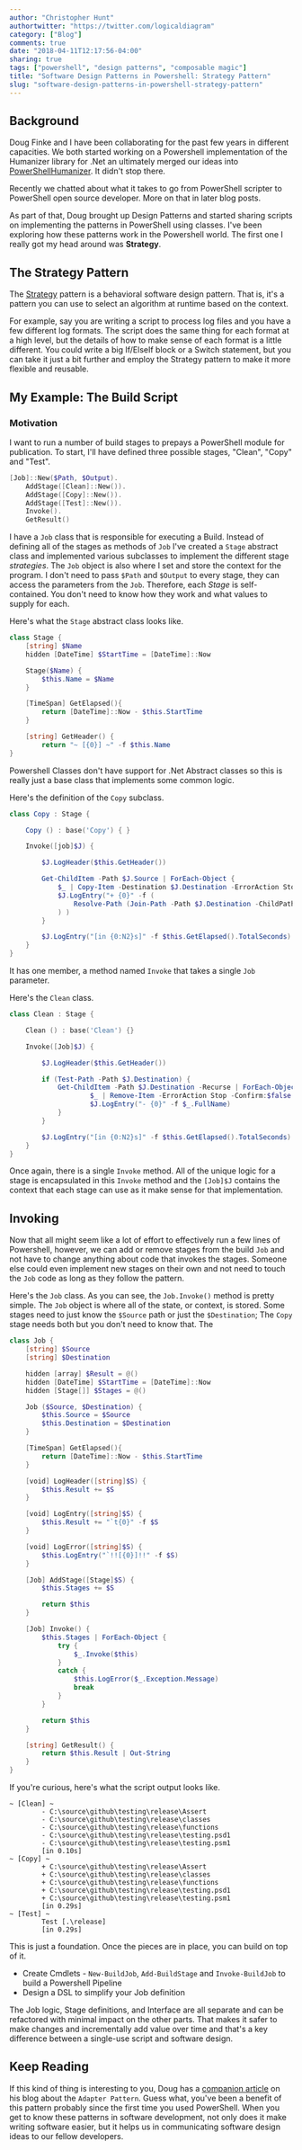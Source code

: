 ```yaml
---
author: "Christopher Hunt"
authortwitter: "https://twitter.com/logicaldiagram"
category: ["Blog"]
comments: true
date: "2018-04-11T12:17:56-04:00"
sharing: true
tags: ["powershell", "design patterns", "composable magic"]
title: "Software Design Patterns in Powershell: Strategy Pattern"
slug: "software-design-patterns-in-powershell-strategy-pattern"
---
```


## Background

Doug Finke and I have been collaborating for the past few years in different capacities. We both started working on a Powershell implementation of the Humanizer library for .Net an ultimately merged our ideas into [PowerShellHumanizer](https://github.com/dfinke/powershellhumanizer). It didn't stop there.

Recently we chatted about what it takes to go from PowerShell scripter to PowerShell open source developer. More on that in later blog posts.

As part of that, Doug brought up Design Patterns and started sharing scripts on implementing the patterns in PowerShell using classes. I've been exploring how these patterns work in the Powershell world. The first one I really got my head around was **Strategy**.

## The Strategy Pattern

The [Strategy](https://en.wikipedia.org/wiki/Strategy_pattern) pattern is a behavioral software design pattern. That is, it's a pattern you can use to select an algorithm at runtime based on the context.

For example, say you are writing a script to process log files and you have a few different log formats. The script does the same thing for each format at a high level, but the details of how to make sense of each format is a little different. You could write a big If/ElseIf block or a Switch statement, but you can take it just a bit further and employ the Strategy pattern to make it more flexible and reusable.

## My Example: The Build Script

### Motivation

I want to run a number of build stages to prepays a PowerShell module for publication. To start, I'll have defined three possible stages, "Clean", "Copy" and "Test".

```powershell
[Job]::New($Path, $Output).
    AddStage([Clean]::New()).
    AddStage([Copy]::New()).
    AddStage([Test]::New()).
    Invoke().
    GetResult()
```

I have a `Job` class that is responsible for executing a Build. Instead of defining all of the stages as methods of `Job` I've created a `Stage` abstract class and implemented various subclasses to implement the different stage _strategies_. The `Job` object is also where I set and store the context for the program. I don't need to pass `$Path` and `$Output` to every stage, they can access the parameters from the `Job`. Therefore, each _Stage_ is self-contained. You don't need to know how they work and what values to supply for each.

Here's what the `Stage` abstract class looks like.

```powershell
class Stage {
    [string] $Name
    hidden [DateTime] $StartTime = [DateTime]::Now

    Stage($Name) {
        $this.Name = $Name
    }

    [TimeSpan] GetElapsed(){
        return [DateTime]::Now - $this.StartTime
    }

    [string] GetHeader() {
        return "~ [{0}] ~" -f $this.Name
}
```

Powershell Classes don't have support for .Net Abstract classes so this is really just a base class that implements some common logic.

Here's the definition of the `Copy` subclass.

```powershell
class Copy : Stage {

    Copy () : base('Copy') { }

    Invoke([job]$J) {

        $J.LogHeader($this.GetHeader())

        Get-ChildItem -Path $J.Source | ForEach-Object {
            $_ | Copy-Item -Destination $J.Destination -ErrorAction Stop -Recurse
            $J.LogEntry("+ {0}" -f (
                Resolve-Path (Join-Path -Path $J.Destination -ChildPath $_.Name)
            ) )
        }

        $J.LogEntry("[in {0:N2}s]" -f $this.GetElapsed().TotalSeconds)
    }
}
```

It has one member, a method named `Invoke` that takes a single `Job` parameter.

Here's the `Clean` class.

```powershell
class Clean : Stage {

    Clean () : base('Clean') {}

    Invoke([Job]$J) {

        $J.LogHeader($this.GetHeader())

        if (Test-Path -Path $J.Destination) {
            Get-ChildItem -Path $J.Destination -Recurse | ForEach-Object {
                    $_ | Remove-Item -ErrorAction Stop -Confirm:$false -Recurse
                    $J.LogEntry("- {0}" -f $_.FullName)
            }
        }

        $J.LogEntry("[in {0:N2}s]" -f $this.GetElapsed().TotalSeconds)
    }
}
```

Once again, there is a single `Invoke` method. All of the unique logic for a stage is encapsulated in this `Invoke` method and the `[Job]$J` contains the context that each stage can use as it make sense for that implementation.

## Invoking

Now that all might seem like a lot of effort to effectively run a few lines of Powershell, however, we can add or remove stages from the build `Job` and not have to change anything about code that invokes the stages. Someone else could even implement new stages on their own and not need to touch the `Job` code as long as they follow the pattern.

Here's the `Job` class. As you can see, the `Job.Invoke()` method is pretty simple. The `Job` object is where all of the state, or context, is stored. Some stages need to just know the `$Source` path or just the `$Destination`; The `Copy` stage needs both but you don't need to know that. The

```powershell
class Job {
    [string] $Source
    [string] $Destination

    hidden [array] $Result = @()
    hidden [DateTime] $StartTime = [DateTime]::Now
    hidden [Stage[]] $Stages = @()

    Job ($Source, $Destination) {
        $this.Source = $Source
        $this.Destination = $Destination
    }

    [TimeSpan] GetElapsed(){
        return [DateTime]::Now - $this.StartTime
    }

    [void] LogHeader([string]$S) {
        $this.Result += $S
    }

    [void] LogEntry([string]$S) {
        $this.Result += "`t{0}" -f $S
    }

    [void] LogError([string]$S) {
        $this.LogEntry("`!![{0}]!!" -f $S)
    }

    [Job] AddStage([Stage]$S) {
        $this.Stages += $S

        return $this
    }

    [Job] Invoke() {
        $this.Stages | ForEach-Object {
            try {
                $_.Invoke($this)
            }
            catch {
                $this.LogError($_.Exception.Message)
                break
            }
        }

        return $this
    }

    [string] GetResult() {
        return $this.Result | Out-String
    }
}
```

If you're curious, here's what the script output looks like.

    ~ [Clean] ~
            - C:\source\github\testing\release\Assert
            - C:\source\github\testing\release\classes
            - C:\source\github\testing\release\functions
            - C:\source\github\testing\release\testing.psd1
            - C:\source\github\testing\release\testing.psm1
            [in 0.10s]
    ~ [Copy] ~
            + C:\source\github\testing\release\Assert
            + C:\source\github\testing\release\classes
            + C:\source\github\testing\release\functions
            + C:\source\github\testing\release\testing.psd1
            + C:\source\github\testing\release\testing.psm1
            [in 0.29s]
    ~ [Test] ~
            Test [.\release]
            [in 0.29s]

This is just a foundation. Once the pieces are in place, you can build on top of it.

- Create Cmdlets - `New-BuildJob`, `Add-BuildStage` and `Invoke-BuildJob` to build a Powershell Pipeline
- Design a DSL to simplify your Job definition

The Job logic, Stage definitions, and Interface are all separate and can be refactored with minimal impact on the other parts. That makes it safer to make changes and incrementally add value over time and that's a key difference between a single-use script and software design.

## Keep Reading

If this kind of thing is interesting to you, Doug has a [companion article](https://dfinke.github.io/powershell,%20design%20patterns/2018/04/13/PowerShell-And-Design-Patterns.html) on his blog about the `Adapter Pattern`. Guess what, you've been a benefit of this pattern probably since the first time you used PowerShell. When you get to know these patterns in software development, not only does it make writing software easier, but it helps us in communicating software design ideas to our fellow developers.